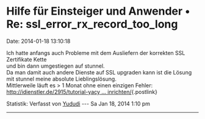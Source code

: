 Hilfe für Einsteiger und Anwender • Re: ssl\_error\_rx\_record\_too\_long
=========================================================================

Date: 2014-01-18 13:10:18

Ich hatte anfangs auch Probleme mit dem Ausliefern der korrekten SSL
Zertifikate Kette\
und bin dann umgestiegen auf stunnel.\
Da man damit auch andere Dienste auf SSL upgraden kann ist die Lösung
mit stunnel meine absolute Lieblingslösung.\
Mittlerweile läuft es \> 1 Monat ohne einen einzigen Fehler:\
[http://idienstler.de/2915/tutorial-yacy \...
inrichten/](http://idienstler.de/2915/tutorial-yacy-unter-gnulinux-debian-7-2-mit-stunnel-fuer-https-verbindungen-erreichbar-machen-port-80-weiterleitung-mit-node-js-einrichten/){.postlink}

Statistik: Verfasst von
[Yududi](http://forum.yacy-websuche.de/memberlist.php?mode=viewprofile&u=9077)
--- Sa Jan 18, 2014 1:10 pm

------------------------------------------------------------------------
